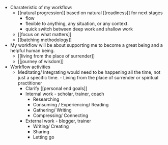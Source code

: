 - Charateristic of my workflow:
    - [[natural progression]] based on natural [[readiness]] for next stages
        - flow
        - flexible to anything, any situation, or any context.
        - quick switch between deep work and shallow work
    - [[focus on what matters]]
    - [[batching methodology]]
- My workflow will be about supporting me to become a great being and a helpful human being.
    - [[living from the place of surrender]]
    - [[journey of wisdom]]
- Workflow activities
    - Meditating/ Integrating would need to be happening all the time, not just a specific time. - Living from the place of surrender or spiritual practitioner
        - Clarify [[personal end goals]]
        - Internal work - scholar, trainer, coach
            - Researching
            - Consuming / Experiencing/ Reading 
            - Gathering/ Writing
            - Compressing/ Connecting
        - External work - blogger, trainer
            - Writing/ Creating
            - Sharing
            - Letting go
